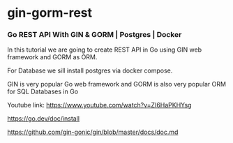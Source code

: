 # gin-gorm-rest

### Go REST API With GIN & GORM | Postgres | Docker

In this tutorial we are going to create REST API in Go using GIN web framework and GORM as ORM.

For Database we sill install postgres via docker compose.

GIN is very popular Go web framework and
GORM is also very popular ORM for SQL Databases in Go

Youtube link:
https://www.youtube.com/watch?v=ZI6HaPKHYsg

https://go.dev/doc/install

https://github.com/gin-gonic/gin/blob/master/docs/doc.md
